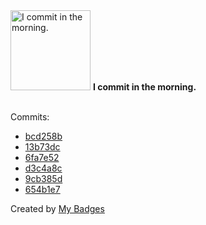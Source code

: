 <img src="https://my-badges.github.io/my-badges/morning-commits.png" alt="I commit in the morning." title="I commit in the morning." width="128">
<strong>I commit in the morning.</strong>
<br><br>

Commits:

- <a href="https://github.com/n3rada/cvss-v4-calculator/commit/bcd258b73af6302c1e6d8b68787cc7dcac607669">bcd258b</a>
- <a href="https://github.com/n3rada/cvss-v4-calculator/commit/13b73dcfd1d2dcb139dd6d0116260da8b70deb60">13b73dc</a>
- <a href="https://github.com/n3rada/cvss-v4-calculator/commit/6fa7e5268d3e013aa0c24e74caf37143779b4704">6fa7e52</a>
- <a href="https://github.com/n3rada/advisories/commit/d3c4a8c89a9400b776365acc21b8500037ec9466">d3c4a8c</a>
- <a href="https://github.com/n3rada/advisories/commit/9cb385de16d785e2bada45ca43eec6cbf310cc54">9cb385d</a>
- <a href="https://github.com/ungdev/ScribUTT/commit/654b1e7ba6ac6c6168ca7a97ceec22fa4369ca2f">654b1e7</a>


Created by <a href="https://github.com/my-badges/my-badges">My Badges</a>